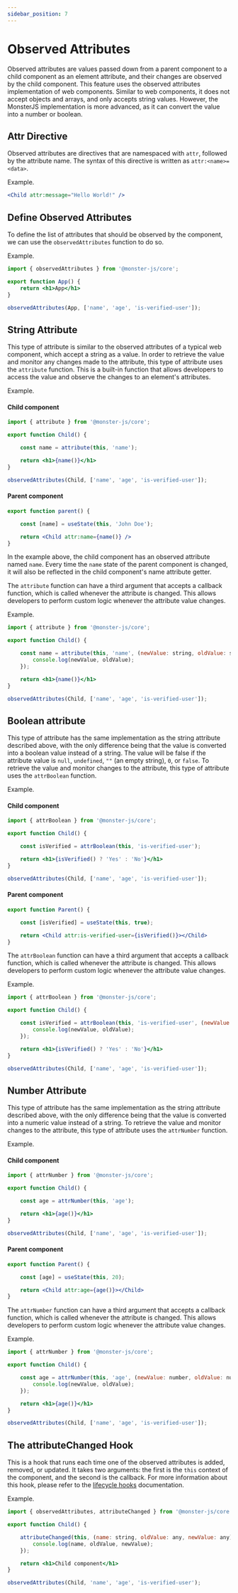 ```yaml
---
sidebar_position: 7
---
```


# Observed Attributes

Observed attributes are values passed down from a parent component to a child component as an element attribute, and their changes are observed by the child component. This feature uses the observed attributes implementation of web components. Similar to web components, it does not accept objects and arrays, and only accepts string values. However, the MonsterJS implementation is more advanced, as it can convert the value into a number or boolean.

## Attr Directive

Observed attributes are directives that are namespaced with `attr`, followed by the attribute name. The syntax of this directive is written as `attr:<name>=<data>`.

Example.

```jsx
<Child attr:message="Hello World!" />
```

## Define Observed Attributes

To define the list of attributes that should be observed by the component, we can use the `observedAttributes` function to do so.

Example.

```jsx
import { observedAttributes } from '@monster-js/core';

export function App() {
    return <h1>App</h1>
}

observedAttributes(App, ['name', 'age', 'is-verified-user']);
```

## String Attribute

This type of attribute is similar to the observed attributes of a typical web component, which accept a string as a value. In order to retrieve the value and monitor any changes made to the attribute, this type of attribute uses the `attribute` function. This is a built-in function that allows developers to access the value and observe the changes to an element's attributes.

Example.

#### Child component

```jsx
import { attribute } from '@monster-js/core';

export function Child() {

    const name = attribute(this, 'name');

    return <h1>{name()}</h1>
}

observedAttributes(Child, ['name', 'age', 'is-verified-user']);
```

#### Parent component

```jsx
export function parent() {

    const [name] = useState(this, 'John Doe');

    return <Child attr:name={name()} />
}
```

In the example above, the child component has an observed attribute named `name`. Every time the `name` state of the parent component is changed, it will also be reflected in the child component's name attribute getter.

The `attribute` function can have a third argument that accepts a callback function, which is called whenever the attribute is changed. This allows developers to perform custom logic whenever the attribute value changes.

Example.

```jsx
import { attribute } from '@monster-js/core';

export function Child() {

    const name = attribute(this, 'name', (newValue: string, oldValue: string) => {
        console.log(newValue, oldValue);
    });

    return <h1>{name()}</h1>
}

observedAttributes(Child, ['name', 'age', 'is-verified-user']);
```

## Boolean attribute

This type of attribute has the same implementation as the string attribute described above, with the only difference being that the value is converted into a boolean value instead of a string. The value will be false if the attribute value is `null`, `undefined`, `""` (an empty string), `0`, or `false`. To retrieve the value and monitor changes to the attribute, this type of attribute uses the `attrBoolean` function.

Example.

#### Child component

```jsx
import { attrBoolean } from '@monster-js/core';

export function Child() {

    const isVerified = attrBoolean(this, 'is-verified-user');

    return <h1>{isVerified() ? 'Yes' : 'No'}</h1>
}

observedAttributes(Child, ['name', 'age', 'is-verified-user']);
```

#### Parent component

```jsx
export function Parent() {

    const [isVerified] = useState(this, true);

    return <Child attr:is-verified-user={isVerified()}></Child>
}
```

The `attrBoolean` function can have a third argument that accepts a callback function, which is called whenever the attribute is changed. This allows developers to perform custom logic whenever the attribute value changes.

Example.

```jsx
import { attrBoolean } from '@monster-js/core';

export function Child() {

    const isVerified = attrBoolean(this, 'is-verified-user', (newValue: boolean, oldValue: boolean) => {
        console.log(newValue, oldValue);
    });

    return <h1>{isVerified() ? 'Yes' : 'No'}</h1>
}

observedAttributes(Child, ['name', 'age', 'is-verified-user']);
```

## Number Attribute

This type of attribute has the same implementation as the string attribute described above, with the only difference being that the value is converted into a numeric value instead of a string. To retrieve the value and monitor changes to the attribute, this type of attribute uses the `attrNumber` function.

Example.

#### Child component

```jsx
import { attrNumber } from '@monster-js/core';

export function Child() {

    const age = attrNumber(this, 'age');

    return <h1>{age()}</h1>
}

observedAttributes(Child, ['name', 'age', 'is-verified-user']);
```

#### Parent component

```jsx
export function Parent() {

    const [age] = useState(this, 20);

    return <Child attr:age={age()}></Child>
}
```

The `attrNumber` function can have a third argument that accepts a callback function, which is called whenever the attribute is changed. This allows developers to perform custom logic whenever the attribute value changes.

Example.

```jsx
import { attrNumber } from '@monster-js/core';

export function Child() {

    const age = attrNumber(this, 'age', (newValue: number, oldValue: number) => {
        console.log(newValue, oldValue);
    });

    return <h1>{age()}</h1>
}

observedAttributes(Child, ['name', 'age', 'is-verified-user']);
```

## The attributeChanged Hook

This is a hook that runs each time one of the observed attributes is added, removed, or updated. It takes two arguments: the first is the `this` context of the component, and the second is the callback. For more information about this hook, please refer to the [lifecycle hooks](/docs/main-concept/lifecyle-hooks) documentation.

Example.

```jsx
import { observedAttributes, attributeChanged } from '@monster-js/core';

export function Child() {

    attributeChanged(this, (name: string, oldValue: any, newValue: any) => {
        console.log(name, oldValue, newValue);
    });

    return <h1>Child component</h1>
}

observedAttributes(Child, 'name', 'age', 'is-verified-user');
```
